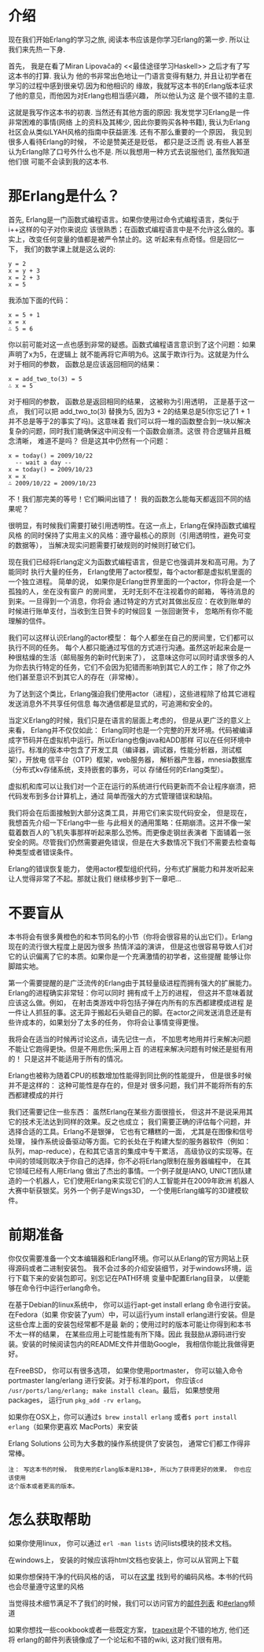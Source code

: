 介绍
=============

现在我们开始Erlang的学习之旅, 阅读本书应该是你学习Erlang的第一步. 所以让我们来先热一下身.

首先， 我是在看了Miran Lipovača的 <<最佳途径学习Haskell>> 之后才有了写这本书的打算. 我认为
他的书非常出色地让一门语言变得有魅力, 并且让初学者在学习的过程中感到很亲切.因为和他相识的
缘故，我就写这本书的Erlang版本征求了他的意见，而他因为对Erlang也相当感兴趣， 所以他认为这
是个很不错的主意.

这就是我写作这本书的初衷. 当然还有其他方面的原因: 我发觉学习Erlang是一件非常困难的事情(网络
上的资料及其稀少, 因此你要购买各种书籍), 我认为Erlang社区会从类似LYAH风格的指南中获益匪浅.
还有不那么重要的一个原因， 我见到很多人看待Erlang的时候， 不论是赞美还是贬低， 都只是泛泛而
说.有些人甚至认为Erlang除了口号外什么也不是. 所以我想用一种方式去说服他们, 虽然我知道他们很
可能不会读到我的这本书.

那Erlang是什么？
==================

首先, Erlang是一门函数式编程语言。如果你使用过命令式编程语言，类似于i++这样的句子对你来说应
该很熟悉；在函数式编程语言中是不允许这么做的。事实上，改变任何变量的值都是被严令禁止的。这
听起来有点奇怪。但是回忆一下， 我们的数学课上就是这么说的:

```
y = 2
x = y + 3
x = 2 + 3
x = 5
```
我添加下面的代码：

```
x = 5 + 1
x = x
∴ 5 = 6
```
你以前可能对这一点也感到非常的疑惑。函数式编程语言意识到了这个问题：如果声明了x为5，在逻辑上
就不能再将它声明为6。这属于欺诈行为。这就是为什么对于相同的参数， 函数总是应该返回相同的结果：
```
x = add_two_to(3) = 5
∴ x = 5
```

对于相同的参数， 函数总是返回相同的结果， 这被称为引用透明， 正是基于这一点， 我们可以把
add_two_to(3) 替换为5, 因为3 + 2的结果总是5(你忘记了1 + 1并不总是等于2的事实了吗)。这意味着
我们可以将一堆的函数整合到一块以解决复杂的问题，同时我们能确保这中间没有一个函数会崩溃。这很
符合逻辑并且概念清晰， 难道不是吗？ 但是这其中仍然有一个问题：

```
x = today() = 2009/10/22
  -- wait a day --
x = today() = 2009/10/23
x = x
∴ 2009/10/22 = 2009/10/23
```
不！我们那完美的等号！它们瞬间出错了！ 我的函数怎么能每天都返回不同的结果呢？

很明显，有时候我们需要打破引用透明性。在这一点上，Erlang在保持函数式编程风格
的同时保持了实用主义的风格：遵守最核心的原则（引用透明性，避免可变的数据等），
当解决现实问题需要打破规则的时候则打破它们。

现在我们已经将Erlang定义为函数式编程语言，但是它也强调并发和高可用。为了能同时
执行大量的任务， Erlang使用了actor模型，每个actor都是虚拟机里面的一个独立进程。
简单的说， 如果你是Erlang世界里面的一个actor，你将会是一个孤独的人，坐在没有窗户
的房间里， 无时无刻不在注视着你的邮箱， 等待消息的到来。一旦得到一个消息，你将会
通过特定的方式对其做出反应：在收到账单的时候进行账单支付，当收到生日贺卡的时候回复
一张回谢贺卡， 忽略所有你不能理解的信件。

我们可以这样认识Erlang的actor模型： 每个人都坐在自己的房间里，它们都可以执行不同的任务。
每个人都只能通过写信的方式进行沟通。虽然这听起来会是一种很枯燥的生活（邮局服务的新时代到来了），
这意味这你可以同时请求很多的人为你去执行特定的任务，它们不会因为犯错而影响到其它人的工作；
除了你之外他们甚至意识不到其它人的存在（非常棒）。

为了达到这个类比，Erlang强迫我们使用actor（进程），这些进程除了给其它进程发送消息外不共享任何信息
每次通信都是显式的，可追溯和安全的。

当定义Erlang的时候，我们只是在语言的层面上考虑的， 但是从更广泛的意义上来看， Erlang并不仅仅如此：
Erlang同时也是一个完整的开发环境。代码被编译成字节码并在虚拟机中运行。所以Erlang也像java和ADD那样
可以在任何环境中运行。标准的版本中包含了开发工具（编译器，调试器，性能分析器，测试框架），开放电
信平台（OTP）框架，web服务器， 解析器产生器，mnesia数据库（分布式kv存储系统，支持嵌套的事务，可以
存储任何的Erlang类型）。 

虚拟机和库可以让我们对一个正在运行的系统进行代码更新而不会让程序崩溃，把代码发布到多台计算机上，通过
简单而强大的方式管理错误和缺陷。

我们将会在后面接触到大部分这类工具，并用它们来实现代码安全， 但是现在， 我想首先介绍一下Erlang中一些
与此相关的通用策略：任期崩溃。这并不像一架载着数百人的飞机失事那样听起来那么恐怖。而更像走钢丝表演者
下面铺着一张安全的网。尽管我们仍然需要避免错误，但是在大多数情况下我们不需要去检查每种类型或者错误条件。

Erlang的错误恢复能力， 使用actor模型组织代码，分布式扩展能力和并发听起来让人觉得非常了不起。那就让我们
继续移步到下一章吧...

不要盲从
=============

本书将会有很多黄橙色的和本节同名的小节（你将会很容易的认出它们）。Erlang现在的流行很大程度上是因为很多
热情洋溢的演讲， 但是这也很容易导致人们对它的认识偏离了它的本质。如果你是一个充满激情的初学者，这些提醒
能够让你脚踏实地。

第一个需要提醒的是广泛流传的Erlang由于其轻量级进程而拥有强大的扩展能力。Erlang的进程确实非常轻：你可以同时
拥有成千上万的进程， 但这并不意味着就应该这么做。例如， 在射击类游戏中将包括子弹在内所有的东西都建模成进程
是一件让人抓狂的事。这无异于搬起石头砸自己的脚。在actor之间发送消息还是有些许成本的，如果划分了太多的任务，
你将会让事情变得更慢。

我将会在适当的时候再讨论这点，请先记住一点， 不加思考地用并行来解决问题不能让它跑得更快。但是不用悲伤;采用上百
的进程来解决问题有时候还是挺有用的！ 只是这并不能适用于所有的情况。

Erlang也被称为随着CPU的核数增加性能得到同比例的性能提升， 但是很多时候并不是这样的： 这种可能性是存在的，但是对
很多问题，我们并不能将所有的东西都建模成的并行

我们还需要记住一些东西： 虽然Erlang在某些方面很擅长， 但这并不是说采用其它的技术无法达到同样的效果。反之也成立；
我们需要正确的评估每个问题，并选择合适的工具。Erlang不是银弹， 它也有它糟糕的一面， 尤其是在图像和信号处理， 
操作系统设备驱动等方面。它的长处在于构建大型的服务器软件（例如：队列，map-reduce），在和其它语言的集成中专干累活，
高级协议的实现等。在中间的领域则取决于你自己的选择，你不必将Erlang限制在服务器编程中， 在其它领域已经有人用Erlang
做出了杰出的事情。一个例子就是IANO, UNICT团队建造的一个机器人，它们使用Erlang来实现它们的人工智能并在2009年欧洲
机器人大赛中斩获银奖。另外一个例子是Wings3D， 一个使用Erlang编写的3D建模软件。

前期准备
===============

你仅仅需要准备一个文本编辑器和Erlang环境。你可以从Erlang的官方网站上获得源码或者二进制安装包。
我不会过多的介绍安装细节，对于windows环境，运行下载下来的安装包即可。别忘记在PATH环境
变量中配置Erlang目录， 以便能够在命令行中运行erlang命令。

在基于Debian的linux系统中， 你可以运行apt-get install erlang 命令进行安装。在Fedora（如果
你安装了yum）中，可以运行yum install erlang进行安装。但是这些仓库上面的安装包经常都不是最
新的；使用过时的版本可能让你得到和本书不太一样的结果， 在某些应用上可能性能有所下降。因此
我鼓励从源码进行安装。安装的时候阅读包内的README文件并借助Google， 我相信你能比我做得更好。

在FreeBSD， 你可以有很多选项， 如果你使用portmaster， 你可以输入命令portmaster lang/erlang
进行安装。对于标准的port， 你应该`cd /usr/ports/lang/erlang; make install clean`。最后，
如果想使用packages， 运行run `pkg_add -rv erlang`。

如果你在OSX上，你可以通过`$ brew install erlang` 或者`$ port install erlang`（如果你更喜欢
MacPorts）来安装

Erlang Solutions 公司为大多数的操作系统提供了安装包， 通常它们都工作得非常棒。

```
注： 写这本书的时候， 我使用的Erlang版本是R13B+, 所以为了获得更好的效果， 你也应该使用
这个版本或者更高的版本。
```

怎么获取帮助
=====================

如果你使用linux， 你可以通过 `erl -man lists` 访问lists模块的技术文档。

在windows上， 安装的时候应该将html文档也安装上，你可以从官网上下载

如果你想保持干净的代码风格的话， 可以在[这里](http://www.erlang.se/doc/programming_rules.shtml)
找到号的编码风格。本书的代码也会尽量遵守这里的风格

当觉得技术细节满足不了我们的时候，我们可以访问官方的[邮件列表](http://www.erlang.org/static/doc/mailinglist.html)
和[#erlang](irc://irc.freenode.net/erlang)频道

如果你想找一些cookbook或者一些既定方案， [trapexit](http://trapexit.org)是个不错的地方, 他们还将
erlang的邮件列表镜像成了一个论坛和不错的wiki, 这对我们很有用。























































































